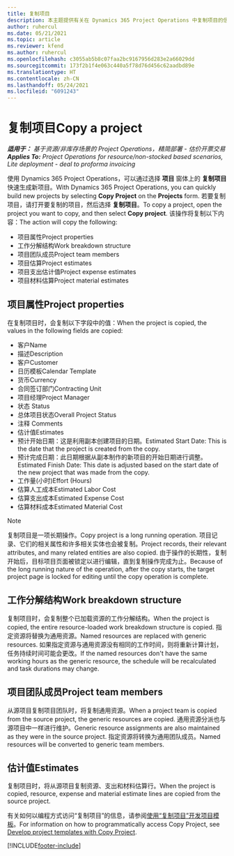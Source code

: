 ```yaml
---
title: 复制项目
description: 本主题提供有关在 Dynamics 365 Project Operations 中复制项目的信息。
author: ruhercul
ms.date: 05/21/2021
ms.topic: article
ms.reviewer: kfend
ms.author: ruhercul
ms.openlocfilehash: c3055ab5b8c07faa2bc9167956d283e2a66029dd
ms.sourcegitcommit: 173f2b1f4e063c440a5f78d76d456c62aadbd89e
ms.translationtype: HT
ms.contentlocale: zh-CN
ms.lasthandoff: 05/24/2021
ms.locfileid: "6091243"
---
```

# <a name="copy-a-project"></a><span data-ttu-id="64bf3-103">复制项目</span><span class="sxs-lookup"><span data-stu-id="64bf3-103">Copy a project</span></span>

<span data-ttu-id="64bf3-104">_**适用于：** 基于资源/非库存场景的 Project Operations，精简部署 - 估价开票交易_</span><span class="sxs-lookup"><span data-stu-id="64bf3-104">_**Applies To:** Project Operations for resource/non-stocked based scenarios, Lite deployment - deal to proforma invoicing_</span></span>

<span data-ttu-id="64bf3-105">使用 Dynamics 365 Project Operations，可以通过选择 **项目** 窗体上的 **复制项目** 快速生成新项目。</span><span class="sxs-lookup"><span data-stu-id="64bf3-105">With Dynamics 365 Project Operations, you can quickly build new projects by selecting **Copy Project** on the **Projects** form.</span></span> <span data-ttu-id="64bf3-106">若要复制项目，请打开要复制的项目，然后选择 **复制项目**。</span><span class="sxs-lookup"><span data-stu-id="64bf3-106">To copy a project, open the project you want to copy, and then select **Copy project**.</span></span> <span data-ttu-id="64bf3-107">该操作将复制以下内容：</span><span class="sxs-lookup"><span data-stu-id="64bf3-107">The action will copy the following:</span></span>

- <span data-ttu-id="64bf3-108">项目属性</span><span class="sxs-lookup"><span data-stu-id="64bf3-108">Project properties</span></span> 
- <span data-ttu-id="64bf3-109">工作分解结构</span><span class="sxs-lookup"><span data-stu-id="64bf3-109">Work breakdown structure</span></span>
- <span data-ttu-id="64bf3-110">项目团队成员</span><span class="sxs-lookup"><span data-stu-id="64bf3-110">Project team members</span></span>
- <span data-ttu-id="64bf3-111">项目估算</span><span class="sxs-lookup"><span data-stu-id="64bf3-111">Project estimates</span></span>
- <span data-ttu-id="64bf3-112">项目支出估计值</span><span class="sxs-lookup"><span data-stu-id="64bf3-112">Project expense estimates</span></span>
- <span data-ttu-id="64bf3-113">项目材料估算</span><span class="sxs-lookup"><span data-stu-id="64bf3-113">Project material estimates</span></span>

## <a name="project-properties"></a><span data-ttu-id="64bf3-114">项目属性</span><span class="sxs-lookup"><span data-stu-id="64bf3-114">Project properties</span></span>

<span data-ttu-id="64bf3-115">在复制项目时，会复制以下字段中的值：</span><span class="sxs-lookup"><span data-stu-id="64bf3-115">When the project is copied, the values in the following fields are copied:</span></span>

- <span data-ttu-id="64bf3-116">客户</span><span class="sxs-lookup"><span data-stu-id="64bf3-116">Name</span></span>
- <span data-ttu-id="64bf3-117">描述</span><span class="sxs-lookup"><span data-stu-id="64bf3-117">Description</span></span>
- <span data-ttu-id="64bf3-118">客户</span><span class="sxs-lookup"><span data-stu-id="64bf3-118">Customer</span></span>
- <span data-ttu-id="64bf3-119">日历模板</span><span class="sxs-lookup"><span data-stu-id="64bf3-119">Calendar Template</span></span>
- <span data-ttu-id="64bf3-120">货币</span><span class="sxs-lookup"><span data-stu-id="64bf3-120">Currency</span></span>
- <span data-ttu-id="64bf3-121">合同签订部门</span><span class="sxs-lookup"><span data-stu-id="64bf3-121">Contracting Unit</span></span>
- <span data-ttu-id="64bf3-122">项目经理</span><span class="sxs-lookup"><span data-stu-id="64bf3-122">Project Manager</span></span>
- <span data-ttu-id="64bf3-123">状态 </span><span class="sxs-lookup"><span data-stu-id="64bf3-123">Status</span></span>
- <span data-ttu-id="64bf3-124">总体项目状态</span><span class="sxs-lookup"><span data-stu-id="64bf3-124">Overall Project Status</span></span>
- <span data-ttu-id="64bf3-125">注释 </span><span class="sxs-lookup"><span data-stu-id="64bf3-125">Comments</span></span>
- <span data-ttu-id="64bf3-126">估计值</span><span class="sxs-lookup"><span data-stu-id="64bf3-126">Estimates</span></span>
- <span data-ttu-id="64bf3-127">预计开始日期：这是利用副本创建项目的日期。</span><span class="sxs-lookup"><span data-stu-id="64bf3-127">Estimated Start Date: This is the date that the project is created from the copy.</span></span>
- <span data-ttu-id="64bf3-128">预计完成日期：此日期根据从副本制作的新项目的开始日期进行调整。</span><span class="sxs-lookup"><span data-stu-id="64bf3-128">Estimated Finish Date: This date is adjusted based on the start date of the new project that was made from the copy.</span></span>
- <span data-ttu-id="64bf3-129">工作量(小时)</span><span class="sxs-lookup"><span data-stu-id="64bf3-129">Effort (Hours)</span></span>
- <span data-ttu-id="64bf3-130">估算人工成本</span><span class="sxs-lookup"><span data-stu-id="64bf3-130">Estimated Labor Cost</span></span>
- <span data-ttu-id="64bf3-131">估算支出成本</span><span class="sxs-lookup"><span data-stu-id="64bf3-131">Estimated Expense Cost</span></span>
- <span data-ttu-id="64bf3-132">估算材料成本</span><span class="sxs-lookup"><span data-stu-id="64bf3-132">Estimated Material Cost</span></span>

> [!NOTE]
> <span data-ttu-id="64bf3-133">复制项目是一项长期操作。</span><span class="sxs-lookup"><span data-stu-id="64bf3-133">Copy project is a long running operation.</span></span> <span data-ttu-id="64bf3-134">项目记录、它们的相关属性和许多相关实体也会被复制。</span><span class="sxs-lookup"><span data-stu-id="64bf3-134">Project records, their relevant attributes, and many related entities are also copied.</span></span> <span data-ttu-id="64bf3-135">由于操作的长期性，复制开始后，目标项目页面被锁定以进行编辑，直到复制操作完成为止。</span><span class="sxs-lookup"><span data-stu-id="64bf3-135">Because of the long running nature of the operation, after the copy starts, the target project page is locked for editing until the copy operation is complete.</span></span>

## <a name="work-breakdown-structure"></a><span data-ttu-id="64bf3-136">工作分解结构</span><span class="sxs-lookup"><span data-stu-id="64bf3-136">Work breakdown structure</span></span>

<span data-ttu-id="64bf3-137">复制项目时，会复制整个已加载资源的工作分解结构。</span><span class="sxs-lookup"><span data-stu-id="64bf3-137">When the project is copied, the entire resource-loaded work breakdown structure is copied.</span></span> <span data-ttu-id="64bf3-138">指定资源将替换为通用资源。</span><span class="sxs-lookup"><span data-stu-id="64bf3-138">Named resources are replaced with generic resources.</span></span> <span data-ttu-id="64bf3-139">如果指定资源与通用资源没有相同的工作时间，则将重新计算计划，任务持续时间可能会更改。</span><span class="sxs-lookup"><span data-stu-id="64bf3-139">If the named resources don't have the same working hours as the generic resource, the schedule will be recalculated and task durations may change.</span></span>

## <a name="project-team-members"></a><span data-ttu-id="64bf3-140">项目团队成员</span><span class="sxs-lookup"><span data-stu-id="64bf3-140">Project team members</span></span>

<span data-ttu-id="64bf3-141">从源项目复制项目团队时，将复制通用资源。</span><span class="sxs-lookup"><span data-stu-id="64bf3-141">When a project team is copied from the source project, the generic resources are copied.</span></span> <span data-ttu-id="64bf3-142">通用资源分派也与源项目中一样进行维护。</span><span class="sxs-lookup"><span data-stu-id="64bf3-142">Generic resource assignments are also maintained as they were in the source project.</span></span> <span data-ttu-id="64bf3-143">指定资源将转换为通用团队成员。</span><span class="sxs-lookup"><span data-stu-id="64bf3-143">Named resources will be converted to generic team members.</span></span>

## <a name="estimates"></a><span data-ttu-id="64bf3-144">估计值</span><span class="sxs-lookup"><span data-stu-id="64bf3-144">Estimates</span></span>

<span data-ttu-id="64bf3-145">复制项目时，将从源项目复制资源、支出和材料估算行。</span><span class="sxs-lookup"><span data-stu-id="64bf3-145">When the project is copied, resource, expense and material estimate lines are copied from the source project.</span></span> 

<span data-ttu-id="64bf3-146">有关如何以编程方式访问“复制项目”的信息，请参阅[使用“复制项目”开发项目模板](dev-copy-project.md)。</span><span class="sxs-lookup"><span data-stu-id="64bf3-146">For information on how to programmatically access Copy Project, see [Develop project templates with Copy Project](dev-copy-project.md).</span></span>


[!INCLUDE[footer-include](../includes/footer-banner.md)]
